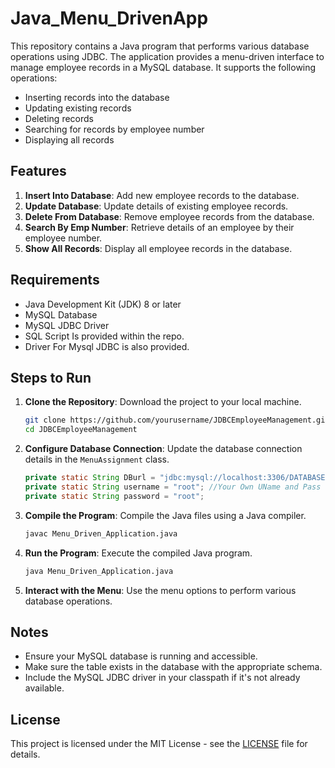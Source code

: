 # Java_Menu_DrivenApp

This repository contains a Java program that performs various database operations using JDBC. The application provides a menu-driven interface to manage employee records in a MySQL database. It supports the following operations:
- Inserting records into the database
- Updating existing records
- Deleting records
- Searching for records by employee number
- Displaying all records

## Features

1. **Insert Into Database**: Add new employee records to the database.
2. **Update Database**: Update details of existing employee records.
3. **Delete From Database**: Remove employee records from the database.
4. **Search By Emp Number**: Retrieve details of an employee by their employee number.
5. **Show All Records**: Display all employee records in the database.

## Requirements

- Java Development Kit (JDK) 8 or later
- MySQL Database
- MySQL JDBC Driver
- SQL Script Is provided within the repo.
- Driver For Mysql JDBC is also provided.

## Steps to Run

1. **Clone the Repository**: Download the project to your local machine.
    ```bash
    git clone https://github.com/yourusername/JDBCEmployeeManagement.git
    cd JDBCEmployeeManagement
    ```

2. **Configure Database Connection**: Update the database connection details in the `MenuAssignment` class.
    ```java
    private static String DBurl = "jdbc:mysql://localhost:3306/DATABASE NAME";
    private static String username = "root"; //Your Own UName and Pass
    private static String password = "root";
    ```

3. **Compile the Program**: Compile the Java files using a Java compiler.
    ```bash
    javac Menu_Driven_Application.java
    ```

4. **Run the Program**: Execute the compiled Java program.
    ```bash
    java Menu_Driven_Application.java
    ```

5. **Interact with the Menu**: Use the menu options to perform various database operations.

## Notes

- Ensure your MySQL database is running and accessible.
- Make sure the table exists in the database with the appropriate schema.
- Include the MySQL JDBC driver in your classpath if it's not already available.

## License

This project is licensed under the MIT License - see the [LICENSE](LICENSE) file for details.
